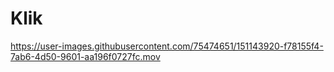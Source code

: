 # Klik

https://user-images.githubusercontent.com/75474651/151143920-f78155f4-7ab6-4d50-9601-aa196f0727fc.mov

